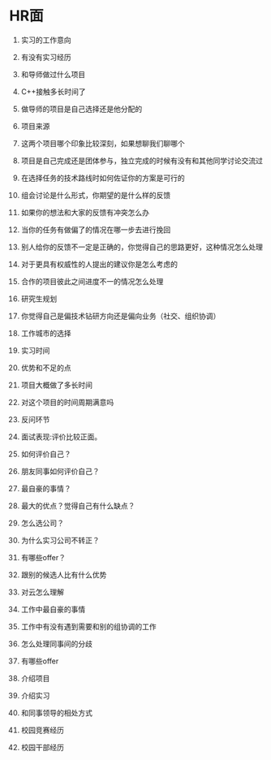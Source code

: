 # HR面

1. 实习的工作意向
2. 有没有实习经历
3. 和导师做过什么项目
4. C++接触多长时间了
5. 做导师的项目是自己选择还是他分配的
6. 项目来源
7. 这两个项目哪个印象比较深刻，如果想聊我们聊哪个
8. 项目是自己完成还是团体参与，独立完成的时候有没有和其他同学讨论交流过
9. 在选择任务的技术路线时如何佐证你的方案是可行的
10. 组会讨论是什么形式，你期望的是什么样的反馈
11. 如果你的想法和大家的反馈有冲突怎么办
12. 当你的任务有做偏了的情况在哪一步去进行挽回
13. 别人给你的反馈不一定是正确的，你觉得自己的思路更好，这种情况怎么处理
14. 对于更具有权威性的人提出的建议你是怎么考虑的
15. 合作的项目彼此之间进度不一的情况怎么处理
16. 研究生规划
17. 你觉得自己是偏技术钻研方向还是偏向业务（社交、组织协调）
18. 工作城市的选择
19. 实习时间
20. 优势和不足的点
21. 项目大概做了多长时间
22. 对这个项目的时间周期满意吗
23. 反问环节
24. 面试表现:评价比较正面。

1. 如何评价自己？
2. 朋友同事如何评价自己？
3. 最自豪的事情？
4. 最大的优点？觉得自己有什么缺点？
5. 怎么选公司？
6. 为什么实习公司不转正？
7. 有哪些offer？

1. 跟别的候选人比有什么优势
2. 对云怎么理解
3. 工作中最自豪的事情
4. 工作中有没有遇到需要和别的组协调的工作
5. 怎么处理同事间的分歧
6. 有哪些offer

1. 介绍项目
2. 介绍实习
3. 和同事领导的相处方式
4. 校园竞赛经历
5. 校园干部经历